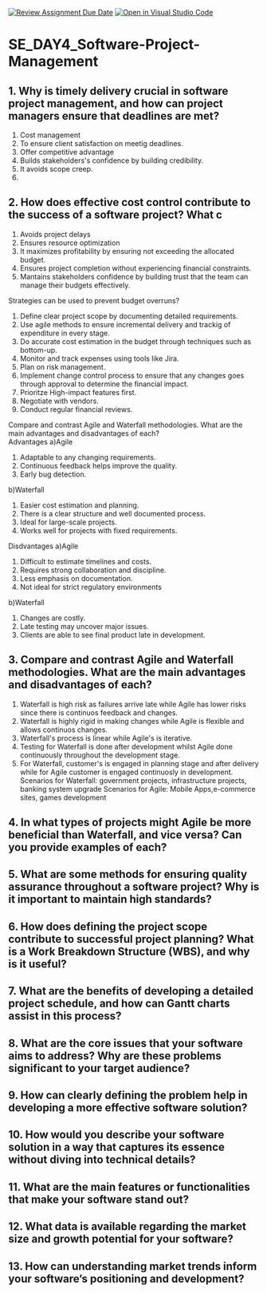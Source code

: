 [![Review Assignment Due Date](https://classroom.github.com/assets/deadline-readme-button-22041afd0340ce965d47ae6ef1cefeee28c7c493a6346c4f15d667ab976d596c.svg)](https://classroom.github.com/a/9pw6JKcu)
[![Open in Visual Studio Code](https://classroom.github.com/assets/open-in-vscode-2e0aaae1b6195c2367325f4f02e2d04e9abb55f0b24a779b69b11b9e10269abc.svg)](https://classroom.github.com/online_ide?assignment_repo_id=18703681&assignment_repo_type=AssignmentRepo)
# SE_DAY4_Software-Project-Management
## 1. Why is timely delivery crucial in software project management, and how can project managers ensure that deadlines are met?
1. Cost management
2. To ensure client satisfaction on meetig deadlines.
3. Offer competitive advantage
4. Builds stakeholders's confidence by building credibility.
5. It avoids scope creep.
6. 
## 2. How does effective cost control contribute to the success of a software project? What c
1. Avoids project delays
2. Ensures resource optimization
3. It maximizes profitability by ensuring not exceeding the allocated budget.
4. Ensures project completion without experiencing financial constraints.
5. Mantains stakeholders confidence by building trust that the team can manage their budgets effectively.

Strategies can be used to prevent budget overruns?
1. Define clear project scope by documenting detailed requirements.
2. Use agile methods to ensure incremental delivery and trackig of expenditure in every stage.
3. Do accurate cost estimation in the budget through techniques such as bottom-up.
4. Monitor and track expenses using tools like Jira.
5. Plan on risk management.
6. Implement change control process to ensure that any changes goes through approval to determine the financial impact.
7. Prioritze High-impact features first.
8. Negotiate with vendors.
9. Conduct regular financial reviews.

Compare and contrast Agile and Waterfall methodologies. What are the main advantages and disadvantages of each?   
Advantages
a)Agile
   1. Adaptable to any changing requirements.
   2. Continuous feedback helps improve the quality.
   3. Early bug detection.

b)Waterfall
1. Easier cost estimation and planning.
2. There is a clear structure and well documented process.
3. Ideal for large-scale projects.
4. Works well for projects with fixed requirements.

Disdvantages
a)Agile
1. Difficult to estimate timelines and costs.
2. Requires strong collaboration and discipline.
3. Less emphasis on documentation.
4. Not ideal for strict regulatory environments

b)Waterfall
1. Changes are costly.
2. Late testing may uncover major issues.
3. Clients are able to see final product late in development.

## 3. Compare and contrast Agile and Waterfall methodologies. What are the main advantages and disadvantages of each?

1. Waterfall is high risk as failures arrive late while Agile has lower risks since there is continuos feedback and changes.
2. Waterfall is highly rigid in making changes while Agile is flexible and allows continuos changes.
3. Waterfall's process is linear while Agile's is iterative.
4. Testing for Waterfall is done after development whilst Agile done continuously throughout the development stage.
5. For Waterfall, customer's is engaged in planning stage and after delivery while for Agile customer is engaged continuosly in development.
Scenarios for Waterfall: government projects, infrastructure projects, banking system upgrade
Scenarios for Agile: Mobile Apps,e-commerce sites, games development
## 4. In what types of projects might Agile be more beneficial than Waterfall, and vice versa? Can you provide examples of each?
## 5. What are some methods for ensuring quality assurance throughout a software project? Why is it important to maintain high standards?
## 6. How does defining the project scope contribute to successful project planning? What is a Work Breakdown Structure (WBS), and why is it useful?
## 7. What are the benefits of developing a detailed project schedule, and how can Gantt charts assist in this process?
## 8. What are the core issues that your software aims to address? Why are these problems significant to your target audience?
## 9. How can clearly defining the problem help in developing a more effective software solution?
## 10. How would you describe your software solution in a way that captures its essence without diving into technical details?
## 11. What are the main features or functionalities that make your software stand out?
## 12. What data is available regarding the market size and growth potential for your software?
## 13. How can understanding market trends inform your software’s positioning and development?
